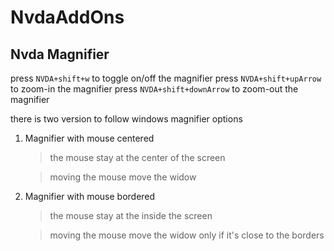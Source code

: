# NvdaAddOns

## Nvda Magnifier

press `NVDA+shift+w` to toggle on/off the magnifier
press `NVDA+shift+upArrow` to zoom-in the magnifier
press `NVDA+shift+downArrow` to zoom-out the magnifier

there is two version to follow windows magnifier options

1. Magnifier with mouse centered
   
    > the mouse stay at the center of the screen
   
    > moving the mouse move the widow
    
3. Magnifier with mouse bordered
   
    > the mouse stay at the inside the screen
    
    > moving the mouse move the widow only if it's close to the borders
